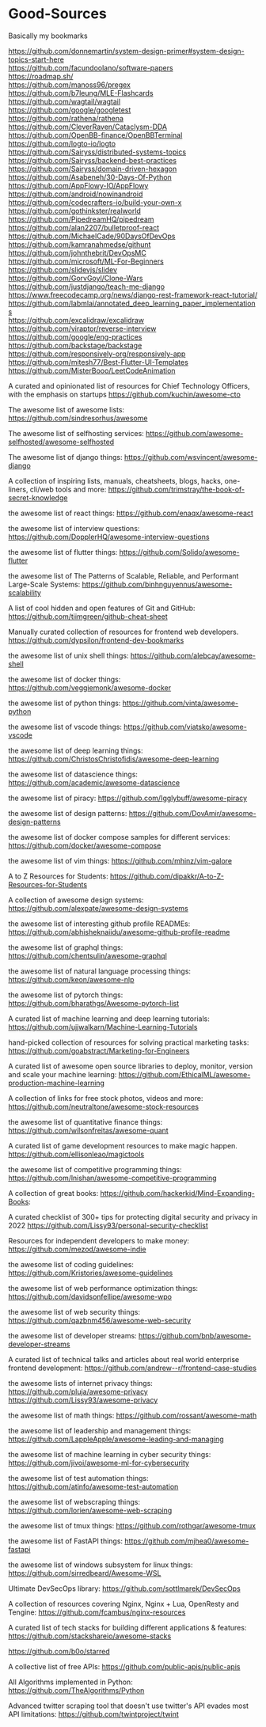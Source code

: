 # Good-Sources
Basically my bookmarks



https://github.com/donnemartin/system-design-primer#system-design-topics-start-here  
https://github.com/facundoolano/software-papers  
https://roadmap.sh/  
https://github.com/manoss96/pregex   
https://github.com/b7leung/MLE-Flashcards   
https://github.com/wagtail/wagtail  
https://github.com/google/googletest  
https://github.com/rathena/rathena  
https://github.com/CleverRaven/Cataclysm-DDA  
https://github.com/OpenBB-finance/OpenBBTerminal  
https://github.com/logto-io/logto  
https://github.com/Sairyss/distributed-systems-topics  
https://github.com/Sairyss/backend-best-practices  
https://github.com/Sairyss/domain-driven-hexagon  
https://github.com/Asabeneh/30-Days-Of-Python  
https://github.com/AppFlowy-IO/AppFlowy  
https://github.com/android/nowinandroid  
https://github.com/codecrafters-io/build-your-own-x  
https://github.com/gothinkster/realworld  
https://github.com/PipedreamHQ/pipedream  
https://github.com/alan2207/bulletproof-react  
https://github.com/MichaelCade/90DaysOfDevOps  
https://github.com/kamranahmedse/githunt  
https://github.com/johnthebrit/DevOpsMC  
https://github.com/microsoft/ML-For-Beginners  
https://github.com/slidevjs/slidev  
https://github.com/GorvGoyl/Clone-Wars  
https://github.com/justdjango/teach-me-django  
https://www.freecodecamp.org/news/django-rest-framework-react-tutorial/  
https://github.com/labmlai/annotated_deep_learning_paper_implementations  
https://github.com/excalidraw/excalidraw  
https://github.com/viraptor/reverse-interview  
https://github.com/google/eng-practices  
https://github.com/backstage/backstage  
https://github.com/responsively-org/responsively-app  
https://github.com/mitesh77/Best-Flutter-UI-Templates  
https://github.com/MisterBooo/LeetCodeAnimation  

A curated and opinionated list of resources for Chief Technology Officers, with the emphasis on startups
https://github.com/kuchin/awesome-cto

The awesome list of awesome lists:
https://github.com/sindresorhus/awesome

The awesome list of selfhosting services:
https://github.com/awesome-selfhosted/awesome-selfhosted

The awesome list of django things:
https://github.com/wsvincent/awesome-django

A collection of inspiring lists, manuals, cheatsheets, blogs, hacks, one-liners, cli/web tools and more:
https://github.com/trimstray/the-book-of-secret-knowledge

the awesome list of react things:
https://github.com/enaqx/awesome-react

the awesome list of interview questions:
https://github.com/DopplerHQ/awesome-interview-questions

the awesome list of flutter things:
https://github.com/Solido/awesome-flutter

the awesome list of The Patterns of Scalable, Reliable, and Performant Large-Scale Systems:
https://github.com/binhnguyennus/awesome-scalability

A list of cool hidden and open features of Git and GitHub:
https://github.com/tiimgreen/github-cheat-sheet

Manually curated collection of resources for frontend web developers.
https://github.com/dypsilon/frontend-dev-bookmarks

the awesome list of unix shell things:
https://github.com/alebcay/awesome-shell

the awesome list of docker things:
https://github.com/veggiemonk/awesome-docker

the awesome list of python things:
https://github.com/vinta/awesome-python

the awesome list of vscode things:
https://github.com/viatsko/awesome-vscode

the awesome list of deep learning things:
https://github.com/ChristosChristofidis/awesome-deep-learning

the awesome list of datascience things:
https://github.com/academic/awesome-datascience

the awesome list of piracy:
https://github.com/Igglybuff/awesome-piracy

the awesome list of design patterns:
https://github.com/DovAmir/awesome-design-patterns

the awesome list of docker compose samples for different services:
https://github.com/docker/awesome-compose

the awesome list of vim things:
https://github.com/mhinz/vim-galore

A to Z Resources for Students:
https://github.com/dipakkr/A-to-Z-Resources-for-Students

A collection of awesome design systems:
https://github.com/alexpate/awesome-design-systems

the awesome list of interesting github profile READMEs:
https://github.com/abhisheknaiidu/awesome-github-profile-readme

the awesome list of graphql things:
https://github.com/chentsulin/awesome-graphql

the awesome list of natural language processing things:
https://github.com/keon/awesome-nlp

the awesome list of pytorch things:
https://github.com/bharathgs/Awesome-pytorch-list

A curated list of machine learning and deep learning tutorials:
https://github.com/ujjwalkarn/Machine-Learning-Tutorials

hand-picked collection of resources for solving practical marketing tasks:
https://github.com/goabstract/Marketing-for-Engineers

A curated list of awesome open source libraries to deploy, monitor, version and scale your machine learning:
https://github.com/EthicalML/awesome-production-machine-learning

A collection of links for free stock photos, videos and more:
https://github.com/neutraltone/awesome-stock-resources

the awesome list of quantitative finance things:
https://github.com/wilsonfreitas/awesome-quant

A curated list of game development resources to make magic happen.
https://github.com/ellisonleao/magictools

the awesome list of competitive programming things:
https://github.com/lnishan/awesome-competitive-programming

A collection of great books:
https://github.com/hackerkid/Mind-Expanding-Books:

A curated checklist of 300+ tips for protecting digital security and privacy in 2022
https://github.com/Lissy93/personal-security-checklist

Resources for independent developers to make money:
https://github.com/mezod/awesome-indie

the awesome list of coding guidelines:
https://github.com/Kristories/awesome-guidelines

the awesome list of web performance optimization things:
https://github.com/davidsonfellipe/awesome-wpo

the awesome list of web security things:
https://github.com/qazbnm456/awesome-web-security

the awesome list of developer streams:
https://github.com/bnb/awesome-developer-streams

A curated list of technical talks and articles about real world enterprise frontend development:
https://github.com/andrew--r/frontend-case-studies

the awesome lists of internet privacy things:
https://github.com/pluja/awesome-privacy
https://github.com/Lissy93/awesome-privacy

the awesome list of math things:
https://github.com/rossant/awesome-math

the awesome list of leadership and management things:
https://github.com/LappleApple/awesome-leading-and-managing

the awesome list of machine learning in cyber security things:
https://github.com/jivoi/awesome-ml-for-cybersecurity

the awesome list of test automation things:
https://github.com/atinfo/awesome-test-automation

the awesome list of webscraping things:
https://github.com/lorien/awesome-web-scraping

the awesome list of tmux things:
https://github.com/rothgar/awesome-tmux

the awesome list of FastAPI things:
https://github.com/mjhea0/awesome-fastapi

the awesome list of windows subsystem for linux things:
https://github.com/sirredbeard/Awesome-WSL

Ultimate DevSecOps library:
https://github.com/sottlmarek/DevSecOps

A collection of resources covering Nginx, Nginx + Lua, OpenResty and Tengine:
https://github.com/fcambus/nginx-resources

A curated list of tech stacks for building different applications & features:
https://github.com/stackshareio/awesome-stacks

https://github.com/b0o/starred

A collective list of free APIs:
https://github.com/public-apis/public-apis

All Algorithms implemented in Python:
https://github.com/TheAlgorithms/Python

Advanced twitter scraping tool that doesn't use twitter's API evades most API limitations:
https://github.com/twintproject/twint

